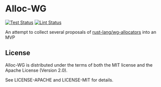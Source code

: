 Alloc-WG
========


[![Test Status](https://github.com/TimDiekmann/alloc-wg/workflows/Test/badge.svg)](https://github.com/TimDiekmann/alloc-wg/actions?workflow=Test) [![Lint Status](https://github.com/TimDiekmann/alloc-wg/workflows/Lint/badge.svg)](https://github.com/TimDiekmann/alloc-wg/actions?workflow=Lint)

An attempt to collect several proposals of [rust-lang/wg-allocators](https://github.com/rust-lang/wg-allocators) into an 
MVP

License
-------
Alloc-WG is distributed under the terms of both the MIT license and the Apache License (Version 2.0).

See LICENSE-APACHE and LICENSE-MIT for details.